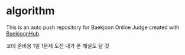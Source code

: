 # algorithm
This is an auto push repository for Baekjoon Online Judge created with [BaekjoonHub](https://github.com/BaekjoonHub/BaekjoonHub).

코테 준비용
1일 1문제 도전
내가 푼 해설도 달 것
